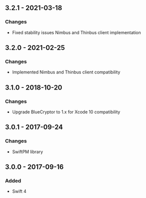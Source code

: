 ## 3.2.1 - 2021-03-18
### Changes
- Fixed stability issues Nimbus and Thinbus client implementation

## 3.2.0 - 2021-02-25
### Changes
- Implemented Nimbus and Thinbus client compatibility

## 3.1.0 - 2018-10-20
### Changes
- Upgrade BlueCryptor to 1.x for Xcode 10 compatibility

## 3.0.1 - 2017-09-24
### Changes
- SwiftPM library

## 3.0.0 - 2017-09-16
### Added
- Swift 4
